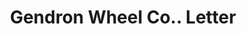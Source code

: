 ---
doi: 10.7916/D8HB0H9C
date_other: '1910'
date_other_textual: '1910'
form: correspondence
genre:
- Letters (correspondence)
name:
- Gendron Wheel Co.
object_in_context_url: https://biggert.cul.columbia.edu/items/view/ave_biggert_01329
subject_hierarchical_geographic:
- Toledo, Ohio, United States
subject_name:
- Gendron Wheel Co.
title: Gendron Wheel Co.. Letter
sort_title: Gendron Wheel Co.. Letter
call_number: ave_biggert_01329
coordinates:
- 41.66555555555556,-83.57527777777777
pid: ave_biggert_01329
identifiers: ave_biggert_01329
permalink: /biggert/ave_biggert_01329/
layout: iiif-image-page
---